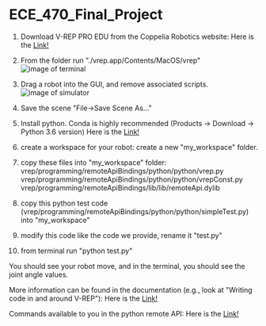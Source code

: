 # ECE_470_Final_Project
1.	Download V-REP PRO EDU from the Coppelia Robotics website:
	Here is the [Link!](http://www.coppeliarobotics.com)

2.	From the folder run "./vrep.app/Contents/MacOS/vrep"
	![image of terminal](https://github.com/YueXxxXuuu/ECE_470_Final_Project/blob/master/image_1.png)

3.	Drag a robot into the GUI, and remove associated scripts.
	![image of simulator](https://github.com/YueXxxXuuu/ECE_470_Final_Project/blob/master/image_2.png)

4.	Save the scene "File->Save Scene As..."

5. 	Install python. Conda is highly recommended (Products -> Download -> Python 3.6 version)
	Here is the [Link!](https://www.anaconda.com)

6.	create a workspace for your robot: create a new "my_workspace" folder.

7.	copy these files into "my_workspace" folder:
	vrep/programming/remoteApiBindings/python/python/vrep.py
	vrep/programming/remoteApiBindings/python/python/vrepConst.py
	vrep/programming/remoteApiBindings/lib/lib/remoteApi.dylib
	
8.	copy this python test code (vrep/programming/remoteApiBindings/python/python/simpleTest.py) into "my_workspace"

9.	modify this code like the code we provide, rename it "test.py"

10.	from terminal run "python test.py"

You should see your robot move, and in the terminal, you should see the joint angle values. 

More information can be found in the documentation (e.g., look at "Writing code in and around V-REP"):
	Here is the [Link!](http://www.coppeliarobotics.com/helpFiles/index.html)
	
Commands available to you in the python remote API:
	Here is the [Link!](http://www.coppeliarobotics.com/helpFiles/en/remoteApiFunctionsPython.htm)
